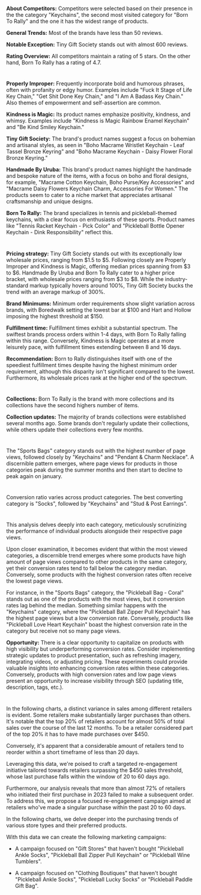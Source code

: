 
<!-- Competitors: Review analysis -->
#

__About Competitors:__ Competitors were selected based on their presence in the the category "Keychains", the second most visited category for "Born To Rally" and the one it has the widest range of products.

__General Trends:__ Most of the brands have less than 50 reviews.

__Notable Exception:__ Tiny Gift Society stands out with almost 600 reviews.

__Rating Overview:__ All competitors maintain a rating of 5 stars. On the other hand, Born To Rally has a rating of 4.7.

#

<!-- Competitors: Product optimization analysis -->

# 

__Properly Improper:__
Frequently incorporate bold and humorous phrases, often with profanity or edgy humor. Examples include "Fuck It Stage of Life Key Chain," "Get Shit Done Key Chain," and "I Am A Badass Key Chain." Also themes of empowerment and self-assertion are common.

__Kindness is Magic:__
Its product names emphasize positivity, kindness, and whimsy. Examples include "Kindness is Magic Rainbow Enamel Keychain" and "Be Kind Smiley Keychain."

__Tiny Gift Society:__
The brand's product names suggest a focus on bohemian and artisanal styles, as seen in "Boho Macrame Wristlet Keychain - Leaf Tassel Bronze Keyring" and "Boho Macrame Keychain - Daisy Flower Floral Bronze Keyring."

__Handmade By Uruba:__
This brand's product names highlight the handmade and bespoke nature of the items, with a focus on boho and floral designs, for example, "Macrame Cotton Keychain, Boho Purse/Key Accessories" and "Macrame Daisy Flowers Keychain Charm, Accessories For Women."
The products seem to cater to a niche market that appreciates artisanal craftsmanship and unique designs.

__Born To Rally:__
The brand specializes in tennis and pickleball-themed keychains, with a clear focus on enthusiasts of these sports. Product names like "Tennis Racket Keychain - Pick Color" and "Pickleball Bottle Opener Keychain - Dink Responsibility" reflect this.

# 

<!-- Competitors: Competitor pricing, minimum order and fulfillment analysis -->

__Pricing strategy:__ Tiny Gift Society stands out with its exceptionally low wholesale prices, ranging from \$1.5 to \$5. Following closely are Properly Improper and Kindness is Magic, offering median prices spanning from \$3 to \$6. Handmade By Uruba and Born To Rally cater to a higher price bracket, with wholesale prices ranging from \$3 to \$8. While the industry-standard markup typically hovers around 100%, Tiny Gift Society bucks the trend with an average markup of 300%.

__Brand Minimums:__ Minimum order requirements show slight variation across brands, with Boredwalk setting the lowest bar at \$100 and Hart and Hollow imposing the highest threshold at \$150.

__Fulfillment time:__ Fulfillment times exhibit a substantial spectrum. The swiftest brands process orders within 1-4 days, with Born To Rally falling within this range. Conversely, Kindness is Magic operates at a more leisurely pace, with fulfillment times extending between 8 and 16 days.

__Recommendation:__ Born to Rally distinguishes itself with one of the speediest fulfillment times despite having the highest minimum order requirement, although this disparity isn't significant compared to the lowest. Furthermore, its wholesale prices rank at the higher end of the spectrum.

#


<!-- Competitors: Competitor collection analysis -->

# 

__Collections:__ Born To Rally is the brand with more collections and its collections have the second highers number of items.

__Collection updates:__ The majority of brands collections were established several months ago. Some brands don't regularly update their collections, while others update their collections every few months.

#

<!-- Product: page views by category last 12 months -->

# 

The "Sports Bags" category stands out with the highest number of page views, followed closely by "Keychains" and "Pendant & Charm Necklace". A discernible pattern emerges, where page views for products in those categories peak during the summer months and then start to decline to peak again on january.

# 

<!-- Product: conversion by category -->

# 

Conversion ratio varies across product categories. The best converting category is "Socks", followed by "Keychains" and "Stud & Post Earrings".


#

<!-- Product: conversion by product -->

# 

This analysis delves deeply into each category, meticulously scrutinizing the performance of individual products alongside their respective page views.

Upon closer examination, it becomes evident that within the most viewed categories, a discernible trend emerges where some products have high amount of page views compared to other products in the same category, yet their conversion rates tend to fall below the category median. Conversely, some products with the highest conversion rates often receive the lowest page views.

For instance, in the "Sports Bags" category, the "Pickleball Bag - Coral" stands out as one of the products with the most views, but it conversion rates lag behind the median. Something similar happens with the "Keychains" category, where the "Pickleball Ball Zipper Pull Keychain" has the highest page views but a low conversion rate.
Conversely, products like "Pickleball Love Heart Keychain" boast the highest conversion rate in the category but receive not so many page views.

__Opportunity:__ There is a clear opportunity to capitalize on products with high visibility but underperforming conversion rates. Consider implementing strategic updates to product presentation, such as refreshing imagery, integrating videos, or adjusting pricing. These experiments could provide valuable insights into enhancing conversion rates within these categories. Conversely, products with high conversion rates and low page views present an opportunity to increase visibility through SEO (updating title, description, tags, etc.).

#

<!-- Email marketing: Campaign ideas -->

In the following charts, a distinct variance in sales among different retailers is evident. Some retailers make substantially larger purchases than others. It's notable that the top 20% of retailers account for almost 50% of total sales over the course of the last 12 months. To be a retailer considered part of the top 20% it has to have made purchases over \$450.

Conversely, it's apparent that a considerable amount of retailers tend to reorder within a short timeframe of less than 20 days.

Leveraging this data, we're poised to craft a targeted re-engagement initiative tailored towards retailers surpassing the \$450 sales threshold, whose last purchase falls within the window of 20 to 60 days ago.

Furthermore, our analysis reveals that more than almost 72% of retailers who initiated their first purchase in 2023 failed to make a subsequent order. To address this, we propose a focused re-engagement campaign aimed at retailers who've made a singular purchase within the past 20 to 60 days.

<!-- Email marketing: Campaign ideas type store -->


In the following charts, we delve deeper into the purchasing trends of various store types and their preferred products.

With this data we can create the following marketing campaigns:

- A campaign focused on "Gift Stores" that haven't bought "Pickleball Ankle Socks", "Pickleball Ball Zipper Pull Keychain" or "Pickleball Wine Tumblers".

- A campaign focused on "Clothing Boutiques" that haven't bought "Pickleball Ankle Socks", "Pickleball Lucky Socks" or "Pickleball Paddle Gift Bag".



<!-- end -->